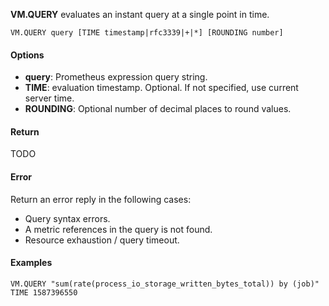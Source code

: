 
**VM.QUERY** evaluates an instant query at a single point in time.

```
VM.QUERY query [TIME timestamp|rfc3339|+|*] [ROUNDING number]
```

#### Options

- **query**: Prometheus expression query string.
- **TIME**: evaluation timestamp. Optional. If not specified, use current server time.
- **ROUNDING**: Optional number of decimal places to round values.

#### Return

TODO

#### Error

Return an error reply in the following cases:

- Query syntax errors.
- A metric references in the query is not found.
- Resource exhaustion / query timeout.

#### Examples

```
VM.QUERY "sum(rate(process_io_storage_written_bytes_total)) by (job)" TIME 1587396550
```